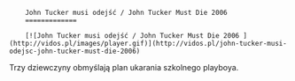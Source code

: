 
        John Tucker musi odejść / John Tucker Must Die 2006 
        =============
        
        [![John Tucker musi odejść / John Tucker Must Die 2006 ](http://vidos.pl/images/player.gif)](http://vidos.pl/john-tucker-musi-odejsc-john-tucker-must-die-2006)
        
        
 Trzy dziewczyny obmyślają plan ukarania szkolnego playboya.
    